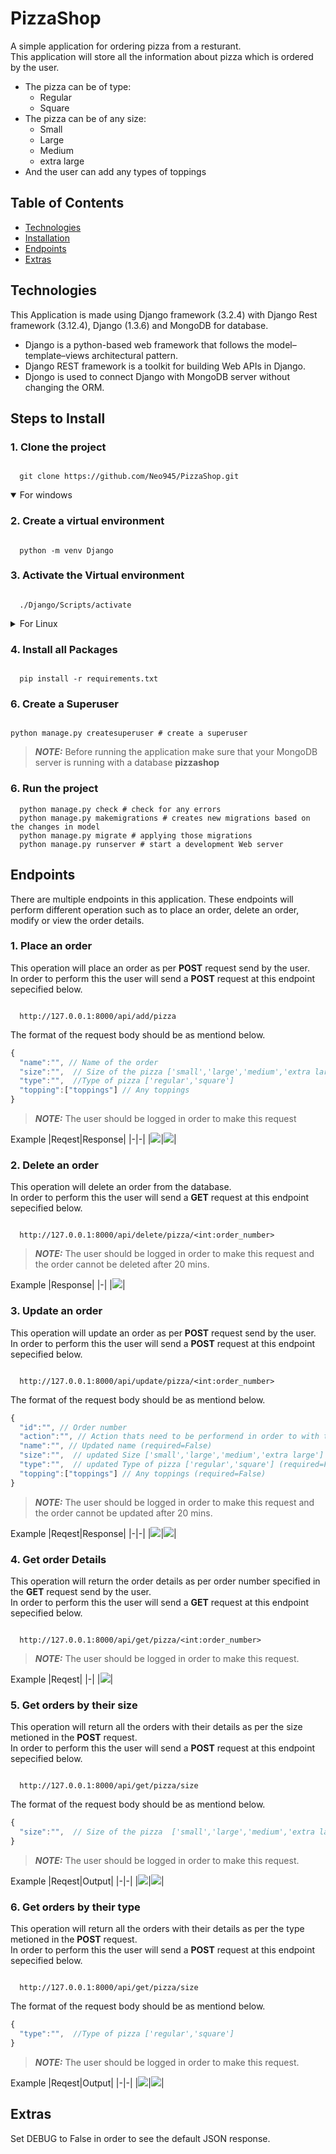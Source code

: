 <!-- Documentation -->
<!-- •	Proper documentation for each of the API endpoints 
and the accepted response for each endpoint should be 
mentioned in a README file on the repo. -->
<!-- •	Include the steps to run the project as well -->
# PizzaShop
A simple application for ordering pizza from a resturant.<br/> This application will store all the information about pizza which is ordered by the user.
- The pizza can be of type:
  - Regular
  - Square
- The pizza can be of any size:
  - Small
  - Large
  - Medium
  - extra large
- And the user can add any types of toppings


## Table of Contents
- [Technologies](#technologies)
- [Installation](#steps-to-install)
- [Endpoints](#endpoints)
- [Extras](#extras)

## Technologies
This Application is made using Django framework (3.2.4) with Django Rest framework (3.12.4), Django (1.3.6) and MongoDB for database.<br/>
- Django is a python-based web framework that follows the model–template–views architectural pattern.<br/>
- Django REST framework is a toolkit for building Web APIs in Django.<br/>
- Djongo is used to connect Django with MongoDB server without changing the ORM.<br/>

## Steps to Install
### 1. Clone the project

```
  
  git clone https://github.com/Neo945/PizzaShop.git

```

<details open>
  <summary> For windows</summary>
  
### 2. Create a virtual environment

  ```
  
    python -m venv Django

  ```
### 3. Activate the Virtual environment

  ```
  
    ./Django/Scripts/activate

  ```
</details>
<details>
  
<summary> For Linux</summary>

### 2. Create a virtual environment

  ```
  
    virtualenv Django
  
  ```

### 3. Activate the Virtual environment

  ```
  
    source Django/bin/activate
  
  ```
</details>

### 4. Install all Packages
```

  pip install -r requirements.txt

```

### 6. Create a Superuser
```

python manage.py createsuperuser # create a superuser

```
> **_NOTE:_** Before running the application make sure that your MongoDB server is running with a database **pizzashop**
### 6. Run the project
```
  python manage.py check # check for any errors
  python manage.py makemigrations # creates new migrations based on the changes in model
  python manage.py migrate # applying those migrations
  python manage.py runserver # start a development Web server

```

## Endpoints
There are multiple endpoints in this application. These endpoints will perform different operation such as to place an order, delete an order, modify or view the order details.
### 1. Place an order
This operation will place an order as per **POST** request send by the user.<br/> 
In order to perform this the user will send a **POST** request at this endpoint sepecified below.
```

  http://127.0.0.1:8000/api/add/pizza

```
The format of the request body should be as mentiond below.
```javascript
{
  "name":"", // Name of the order
  "size":"",  // Size of the pizza ['small','large','medium','extra large']
  "type":"",  //Type of pizza ['regular','square']
  "topping":["toppings"] // Any toppings
}
```

> **_NOTE:_** The user should be logged in order to make this request

Example
|Reqest|Response|
|-|-|
|<img src=".\Images\add request.png">|<img src=".\Images\add response.png">|


### 2. Delete an order
This operation will delete an order from the database.<br/>
In order to perform this the user will send a **GET** request at this endpoint sepecified below.
```

  http://127.0.0.1:8000/api/delete/pizza/<int:order_number>

```
> **_NOTE:_** The user should be logged in order to make this request and the order cannot be deleted after 20 mins.

Example
|Response|
|-|
|<img src=".\Images\delete response.png">|

### 3. Update an order
This operation will update an order as per **POST** request send by the user.<br/> 
In order to perform this the user will send a **POST** request at this endpoint sepecified below.
```

  http://127.0.0.1:8000/api/update/pizza/<int:order_number>

```
The format of the request body should be as mentiond below.
```javascript
{
  "id":"", // Order number
  "action":"", // Action thats need to be performend in order to with the toppings ['add','remove']
  "name":"", // Updated name (required=False)
  "size":"",  // updated Size ['small','large','medium','extra large'] (required=False)
  "type":"",  // updated Type of pizza ['regular','square'] (required=False)
  "topping":["toppings"] // Any toppings (required=False)
}
```

> **_NOTE:_** The user should be logged in order to make this request and the order cannot be updated after 20 mins.

Example
|Reqest|Response|
|-|-|
|<img src=".\Images\update request.png">|<img src=".\Images\update response.png">|

### 4. Get order Details
This operation will return the order details as per order number specified in the **GET** request send by the user.<br/> 
In order to perform this the user will send a **GET** request at this endpoint sepecified below.
```

  http://127.0.0.1:8000/api/get/pizza/<int:order_number>

```
> **_NOTE:_** The user should be logged in order to make this request.

Example
|Reqest|
|-|
|<img src=".\Images\update gat response.png">|

### 5. Get orders by their size
This operation will return all the orders with their details as per the size metioned in the **POST** request.<br/> 
In order to perform this the user will send a **POST** request at this endpoint sepecified below.
```

  http://127.0.0.1:8000/api/get/pizza/size

```
The format of the request body should be as mentiond below.
```javascript
{
  "size":"",  // Size of the pizza  ['small','large','medium','extra large']
}
```
> **_NOTE:_** The user should be logged in order to make this request.

Example
|Reqest|Output|
|-|-|
|<img src=".\Images\size request.png">|<img src=".\Images\size response.png">|

### 6. Get orders by their type
This operation will return all the orders with their details as per the type metioned in the **POST** request.<br/> 
In order to perform this the user will send a **POST** request at this endpoint sepecified below.
```

  http://127.0.0.1:8000/api/get/pizza/size

```
The format of the request body should be as mentiond below.
```javascript
{
  "type":"",  //Type of pizza ['regular','square']
}
```
> **_NOTE:_** The user should be logged in order to make this request.

Example
|Reqest|Output|
|-|-|
|<img src=".\Images\type request.png">|<img src=".\Images\type response.png">|

## Extras
Set DEBUG to False in order to see the default JSON response.
